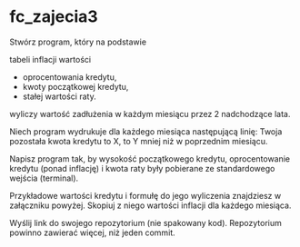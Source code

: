 # fc_zajecia3

Stwórz program, który na podstawie

tabeli inflacji wartości
- oprocentowania kredytu,
- kwoty początkowej kredytu,
- stałej wartości raty.

wyliczy wartość zadłużenia w każdym miesiącu przez 2 nadchodzące lata.

Niech program wydrukuje dla każdego miesiąca następującą linię:
Twoja pozostała kwota kredytu to X, to Y mniej niż w poprzednim miesiącu.

Napisz program tak, by wysokość początkowego kredytu, oprocentowanie kredytu (ponad inflację) i kwota raty były pobierane ze standardowego wejścia (terminal).

Przykładowe wartości kredytu i formułę do jego wyliczenia znajdziesz w załączniku powyżej. Skopiuj z niego wartości inflacji dla każdego miesiąca.

Wyślij link do swojego repozytorium (nie spakowany kod). Repozytorium powinno zawierać więcej, niż jeden commit.